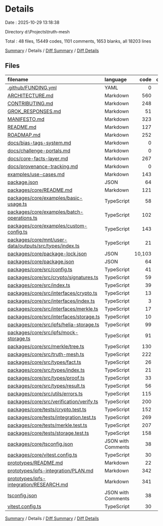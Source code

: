 # Details

Date : 2025-10-29 13:18:38

Directory d:\\Projects\\truth-mesh

Total : 48 files,  15449 codes, 1101 comments, 1653 blanks, all 18203 lines

[Summary](results.md) / Details / [Diff Summary](diff.md) / [Diff Details](diff-details.md)

## Files
| filename | language | code | comment | blank | total |
| :--- | :--- | ---: | ---: | ---: | ---: |
| [.github/FUNDING.yml](/.github/FUNDING.yml) | YAML | 0 | 0 | 1 | 1 |
| [ARCHITECTURE.md](/ARCHITECTURE.md) | Markdown | 560 | 0 | 127 | 687 |
| [CONTRIBUTING.md](/CONTRIBUTING.md) | Markdown | 248 | 0 | 112 | 360 |
| [GROK\_RESPONSES.md](/GROK_RESPONSES.md) | Markdown | 51 | 0 | 28 | 79 |
| [MANIFESTO.md](/MANIFESTO.md) | Markdown | 323 | 0 | 140 | 463 |
| [README.md](/README.md) | Markdown | 127 | 0 | 67 | 194 |
| [ROADMAP.md](/ROADMAP.md) | Markdown | 252 | 0 | 96 | 348 |
| [docs/bias-tags-system.md](/docs/bias-tags-system.md) | Markdown | 0 | 0 | 1 | 1 |
| [docs/challenge-portals.md](/docs/challenge-portals.md) | Markdown | 0 | 0 | 1 | 1 |
| [docs/core-facts-layer.md](/docs/core-facts-layer.md) | Markdown | 267 | 0 | 99 | 366 |
| [docs/provenance-tracking.md](/docs/provenance-tracking.md) | Markdown | 0 | 0 | 1 | 1 |
| [examples/use-cases.md](/examples/use-cases.md) | Markdown | 143 | 0 | 62 | 205 |
| [package.json](/package.json) | JSON | 64 | 0 | 1 | 65 |
| [packages/core/README.md](/packages/core/README.md) | Markdown | 121 | 0 | 42 | 163 |
| [packages/core/examples/basic-usage.ts](/packages/core/examples/basic-usage.ts) | TypeScript | 58 | 26 | 12 | 96 |
| [packages/core/examples/batch-operations.ts](/packages/core/examples/batch-operations.ts) | TypeScript | 102 | 29 | 18 | 149 |
| [packages/core/examples/custom-config.ts](/packages/core/examples/custom-config.ts) | TypeScript | 143 | 47 | 51 | 241 |
| [packages/core/mnt/user-data/outputs/src/types/index.ts](/packages/core/mnt/user-data/outputs/src/types/index.ts) | TypeScript | 21 | 12 | 4 | 37 |
| [packages/core/package-lock.json](/packages/core/package-lock.json) | JSON | 10,103 | 0 | 1 | 10,104 |
| [packages/core/package.json](/packages/core/package.json) | JSON | 64 | 0 | 1 | 65 |
| [packages/core/src/config.ts](/packages/core/src/config.ts) | TypeScript | 41 | 43 | 11 | 95 |
| [packages/core/src/crypto/signatures.ts](/packages/core/src/crypto/signatures.ts) | TypeScript | 59 | 52 | 14 | 125 |
| [packages/core/src/index.ts](/packages/core/src/index.ts) | TypeScript | 39 | 18 | 10 | 67 |
| [packages/core/src/interfaces/crypto.ts](/packages/core/src/interfaces/crypto.ts) | TypeScript | 13 | 54 | 9 | 76 |
| [packages/core/src/interfaces/index.ts](/packages/core/src/interfaces/index.ts) | TypeScript | 3 | 9 | 2 | 14 |
| [packages/core/src/interfaces/merkle.ts](/packages/core/src/interfaces/merkle.ts) | TypeScript | 17 | 65 | 10 | 92 |
| [packages/core/src/interfaces/storage.ts](/packages/core/src/interfaces/storage.ts) | TypeScript | 10 | 48 | 9 | 67 |
| [packages/core/src/ipfs/helia-storage.ts](/packages/core/src/ipfs/helia-storage.ts) | TypeScript | 99 | 62 | 27 | 188 |
| [packages/core/src/ipfs/mock-storage.ts](/packages/core/src/ipfs/mock-storage.ts) | TypeScript | 91 | 86 | 27 | 204 |
| [packages/core/src/merkle/tree.ts](/packages/core/src/merkle/tree.ts) | TypeScript | 130 | 70 | 36 | 236 |
| [packages/core/src/truth-mesh.ts](/packages/core/src/truth-mesh.ts) | TypeScript | 222 | 123 | 54 | 399 |
| [packages/core/src/types/fact.ts](/packages/core/src/types/fact.ts) | TypeScript | 26 | 45 | 6 | 77 |
| [packages/core/src/types/index.ts](/packages/core/src/types/index.ts) | TypeScript | 21 | 12 | 4 | 37 |
| [packages/core/src/types/proof.ts](/packages/core/src/types/proof.ts) | TypeScript | 33 | 55 | 7 | 95 |
| [packages/core/src/types/result.ts](/packages/core/src/types/result.ts) | TypeScript | 56 | 70 | 13 | 139 |
| [packages/core/src/utils/errors.ts](/packages/core/src/utils/errors.ts) | TypeScript | 115 | 43 | 39 | 197 |
| [packages/core/src/verification/verify.ts](/packages/core/src/verification/verify.ts) | TypeScript | 200 | 56 | 29 | 285 |
| [packages/core/tests/crypto.test.ts](/packages/core/tests/crypto.test.ts) | TypeScript | 152 | 9 | 55 | 216 |
| [packages/core/tests/integration.test.ts](/packages/core/tests/integration.test.ts) | TypeScript | 269 | 22 | 75 | 366 |
| [packages/core/tests/merkle.test.ts](/packages/core/tests/merkle.test.ts) | TypeScript | 207 | 12 | 60 | 279 |
| [packages/core/tests/storage.test.ts](/packages/core/tests/storage.test.ts) | TypeScript | 158 | 9 | 59 | 226 |
| [packages/core/tsconfig.json](/packages/core/tsconfig.json) | JSON with Comments | 38 | 6 | 6 | 50 |
| [packages/core/vitest.config.ts](/packages/core/vitest.config.ts) | TypeScript | 30 | 6 | 7 | 43 |
| [prototypes/README.md](/prototypes/README.md) | Markdown | 22 | 0 | 12 | 34 |
| [prototypes/ipfs-integration/PLAN.md](/prototypes/ipfs-integration/PLAN.md) | Markdown | 342 | 0 | 104 | 446 |
| [prototypes/ipfs-integration/RESEARCH.md](/prototypes/ipfs-integration/RESEARCH.md) | Markdown | 341 | 0 | 90 | 431 |
| [tsconfig.json](/tsconfig.json) | JSON with Comments | 38 | 6 | 6 | 50 |
| [vitest.config.ts](/vitest.config.ts) | TypeScript | 30 | 6 | 7 | 43 |

[Summary](results.md) / Details / [Diff Summary](diff.md) / [Diff Details](diff-details.md)